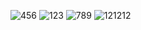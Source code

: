 ![456](https://github.com/user-attachments/assets/56314700-5469-4fcb-a96c-87f48ac31cb7)
![123](https://github.com/user-attachments/assets/9689d954-54da-4076-8d7f-8bc31c8936fa)
![789](https://github.com/user-attachments/assets/6230e778-7261-4d4d-a5d2-7da6b35206bb)
![121212](https://github.com/user-attachments/assets/ab29b0d5-c079-4531-abeb-c59081292ded)
